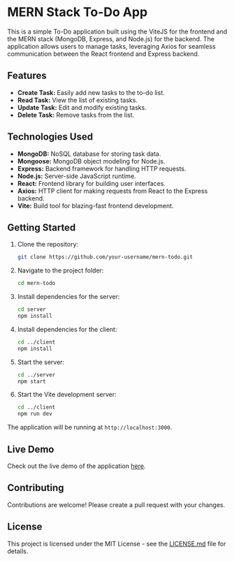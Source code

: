 # MERN Stack To-Do App

This is a simple To-Do application built using the ViteJS for the frontend and the MERN stack (MongoDB, Express, and Node.js) for the backend. The application allows users to manage tasks, leveraging Axios for seamless communication between the React frontend and Express backend.

## Features

- **Create Task:** Easily add new tasks to the to-do list.
- **Read Task:** View the list of existing tasks.
- **Update Task:** Edit and modify existing tasks.
- **Delete Task:** Remove tasks from the list.

## Technologies Used

- **MongoDB:** NoSQL database for storing task data.
- **Mongoose:** MongoDB object modeling for Node.js.
- **Express:** Backend framework for handling HTTP requests.
- **Node.js:** Server-side JavaScript runtime.
- **React:** Frontend library for building user interfaces.
- **Axios:** HTTP client for making requests from React to the Express backend.
- **Vite:** Build tool for blazing-fast frontend development.

## Getting Started

1. Clone the repository:

   ```bash
   git clone https://github.com/your-username/mern-todo.git
   ```

2. Navigate to the project folder:

   ```bash
   cd mern-todo
   ```

3. Install dependencies for the server:

   ```bash
   cd server
   npm install
   ```

4. Install dependencies for the client:

   ```bash
   cd ../client
   npm install
   ```

5. Start the server:

   ```bash
   cd ../server
   npm start
   ```

6. Start the Vite development server:

   ```bash
   cd ../client
   npm run dev
   ```

The application will be running at `http://localhost:3000`.

## Live Demo

Check out the live demo of the application [here](#insert-live-demo-link).

## Contributing

Contributions are welcome! Please create a pull request with your changes.

## License

This project is licensed under the MIT License - see the [LICENSE.md](LICENSE.md) file for details.
